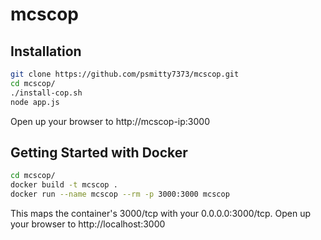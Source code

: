 # mcscop

## Installation
```bash
git clone https://github.com/psmitty7373/mcscop.git
cd mcscop/
./install-cop.sh
node app.js
```

Open up your browser to http://mcscop-ip:3000

## Getting Started with Docker

```bash
cd mcscop/
docker build -t mcscop .
docker run --name mcscop --rm -p 3000:3000 mcscop
```

This maps the container's 3000/tcp with your 0.0.0.0:3000/tcp. Open up your browser to http://localhost:3000
